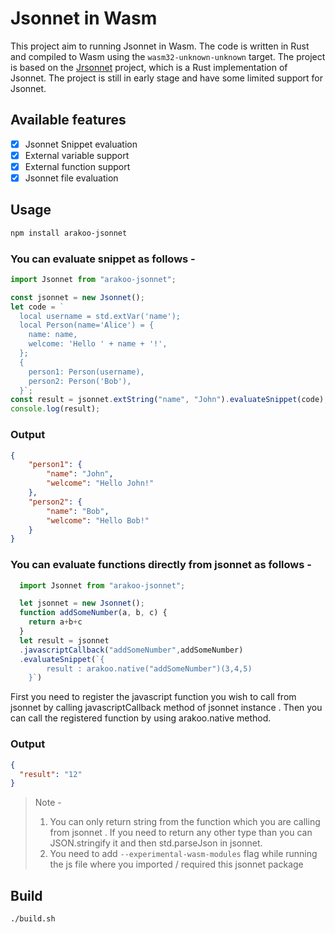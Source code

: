# Jsonnet in Wasm

This project aim to running Jsonnet in Wasm. The code is written in Rust and compiled to Wasm using the `wasm32-unknown-unknown` target. The project is based on the [Jrsonnet](https://github.com/CertainLach/jrsonnet) project, which is a Rust implementation of Jsonnet. The project is still in early stage and have some limited support for Jsonnet.

## Available features

-   [x] Jsonnet Snippet evaluation
-   [x] External variable support
-   [x] External function support
-   [x] Jsonnet file evaluation

## Usage

```bash
npm install arakoo-jsonnet
```
### You can evaluate snippet as follows -

```javascript
import Jsonnet from "arakoo-jsonnet";

const jsonnet = new Jsonnet();
let code = `
  local username = std.extVar('name');
  local Person(name='Alice') = {
    name: name,
    welcome: 'Hello ' + name + '!',
  };
  {
    person1: Person(username),
    person2: Person('Bob'),
  }`;
const result = jsonnet.extString("name", "John").evaluateSnippet(code);
console.log(result);
```

### Output

```json
{
    "person1": {
        "name": "John",
        "welcome": "Hello John!"
    },
    "person2": {
        "name": "Bob",
        "welcome": "Hello Bob!"
    }
}
```
### You can evaluate functions directly from jsonnet as follows -

```javascript
  import Jsonnet from "arakoo-jsonnet";

  let jsonnet = new Jsonnet();
  function addSomeNumber(a, b, c) {
    return a+b+c
  }
  let result = jsonnet
  .javascriptCallback("addSomeNumber",addSomeNumber)
  .evaluateSnippet(`{
        result : arakoo.native("addSomeNumber")(3,4,5)
    }`)
```
First you need to register the javascript function you wish to call from jsonnet by calling javascriptCallback method of jsonnet instance . Then you can call the registered function by using arakoo.native method.

### Output
```json
{
  "result": "12"
}
```

> Note - 
>1. You can only return string from the function which you are calling from jsonnet . If you need to return any other type than you can JSON.stringify it and then std.parseJson in jsonnet. 
>2. You need to add  ```--experimental-wasm-modules``` flag while running the js file where you imported / required this jsonnet package

## Build

```bash
./build.sh
```
